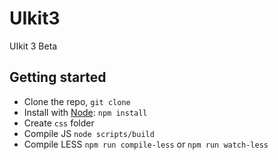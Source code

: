 # UIkit3

UIkit 3 Beta

## Getting started

- Clone the repo, `git clone`
- Install with [Node](https://nodejs.org/en/): ```npm install```
- Create ```css``` folder
- Compile JS ```node scripts/build```
- Compile LESS ```npm run compile-less``` or ```npm run watch-less```
